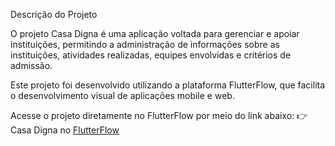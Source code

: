 Descrição do Projeto

O projeto Casa Digna é uma aplicação voltada para gerenciar e apoiar instituições, permitindo a administração de informações sobre as instituições, atividades realizadas, equipes envolvidas e critérios de admissão.

Este projeto foi desenvolvido utilizando a plataforma FlutterFlow, que facilita o desenvolvimento visual de aplicações mobile e web.

Acesse o projeto diretamente no FlutterFlow por meio do link abaixo:
👉 Casa Digna no [FlutterFlow](https://app.flutterflow.io/project/casa-digna-t8aw5s?tab=pageSelector&page=Login)
